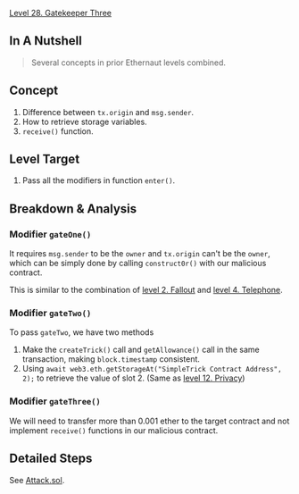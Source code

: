 [Level 28. Gatekeeper Three](https://ethernaut.openzeppelin.com/level/28)

## In A Nutshell

> Several concepts in prior Ethernaut levels combined.

## Concept
1. Difference between `tx.origin` and `msg.sender`.
2. How to retrieve storage variables.
3. `receive()` function.

## Level Target

1. Pass all the modifiers in function `enter()`.

## Breakdown & Analysis

### Modifier `gateOne()`
It requires `msg.sender` to be the `owner` and `tx.origin` can't be the `owner`, which can be simply done by calling `construct0r()` with our malicious contract.

This is similar to the combination of [level 2. Fallout](https://github.com/timou0911/Ethernaut-Writeup/tree/main/02.%20Fallout%20%E2%98%85%E2%98%86%E2%98%86%E2%98%86%E2%98%86) and [level 4. Telephone](https://github.com/timou0911/Ethernaut-Writeup/tree/main/04.%20Telephone%20%E2%98%85%E2%98%86%E2%98%86%E2%98%86%E2%98%86).

### Modifier `gateTwo()`
To pass `gateTwo`, we have two methods

1. Make the `createTrick()` call and `getAllowance()` call in the same transaction, making `block.timestamp` consistent.
2. Using `await web3.eth.getStorageAt("SimpleTrick Contract Address", 2);` to retrieve the value of slot 2. (Same as [level 12. Privacy](https://github.com/timou0911/Ethernaut-Writeup/tree/main/12.%20Privacy%20%E2%98%85%E2%98%85%E2%98%85%E2%98%86%E2%98%86))

### Modifier `gateThree()`
We will need to transfer more than 0.001 ether to the target contract and not implement `receive()` functions in our malicious contract.

## Detailed Steps

See [Attack.sol](https://github.com/timou0911/Ethernaut-Writeup/blob/main/28.%20Gatekeeper%20Three%20%E2%98%85%E2%98%85%E2%98%85%E2%98%86%E2%98%86/Attack.sol).
